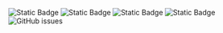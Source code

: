 ![Static Badge](https://img.shields.io/badge/blacklists-60-000000) ![Static Badge](https://img.shields.io/badge/blacklisted-2821650-cc0000) ![Static Badge](https://img.shields.io/badge/whitelisted-2249-00CC00) ![Static Badge](https://img.shields.io/badge/streaming_blacklist-28107-000000) ![GitHub issues](https://img.shields.io/github/issues/fabriziosalmi/blacklists)
